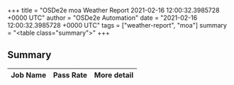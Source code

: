 +++
title = "OSDe2e moa Weather Report 2021-02-16 12:00:32.3985728 +0000 UTC"
author = "OSDe2e Automation"
date = "2021-02-16 12:00:32.3985728 +0000 UTC"
tags = ["weather-report", "moa"]
summary = "<table class=\"summary\"></table>"
+++
## Summary

| Job Name | Pass Rate | More detail |
|----------|-----------|-------------|



